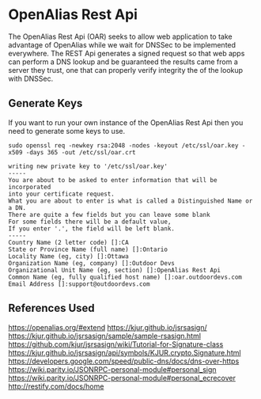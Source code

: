 # OpenAlias Rest Api

The OpenAlias Rest Api (OAR) seeks to allow web application to take advantage of OpenAlias while we wait for DNSSec to be implemented everywhere. The REST Api generates a signed request so that web apps can perform a DNS lookup and be guaranteed the results came from a server they trust, one that can properly verify integrity the of the lookup with DNSSec.

## Generate Keys

If you want to run your own instance of the OpenAlias Rest Api then you need to generate some keys to use.

```
sudo openssl req -newkey rsa:2048 -nodes -keyout /etc/ssl/oar.key -x509 -days 365 -out /etc/ssl/oar.crt
```

```
writing new private key to '/etc/ssl/oar.key'
-----
You are about to be asked to enter information that will be incorporated
into your certificate request.
What you are about to enter is what is called a Distinguished Name or a DN.
There are quite a few fields but you can leave some blank
For some fields there will be a default value,
If you enter '.', the field will be left blank.
-----
Country Name (2 letter code) []:CA
State or Province Name (full name) []:Ontario
Locality Name (eg, city) []:Ottawa
Organization Name (eg, company) []:Outdoor Devs
Organizational Unit Name (eg, section) []:OpenAlias Rest Api
Common Name (eg, fully qualified host name) []:oar.outdoordevs.com
Email Address []:support@outdoordevs.com
```


## References Used

https://openalias.org/#extend
https://kjur.github.io/jsrsasign/
https://kjur.github.io/jsrsasign/sample/sample-rsasign.html
https://github.com/kjur/jsrsasign/wiki/Tutorial-for-Signature-class
https://kjur.github.io/jsrsasign/api/symbols/KJUR.crypto.Signature.html
https://developers.google.com/speed/public-dns/docs/dns-over-https
https://wiki.parity.io/JSONRPC-personal-module#personal_sign
https://wiki.parity.io/JSONRPC-personal-module#personal_ecrecover
http://restify.com/docs/home

